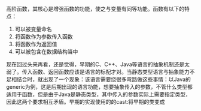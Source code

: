 高阶函数，其核心是增强函数的功能，使之与变量有同等功能。函数有以下的特点：

1. 可以被变量命名
2. 将函数作为参数传入函数
3. 将函数作为返回值
4. 可以被包含在数据结构当中

现在回过头来再看，还是觉得，早期的C、C++、Java等语言的抽象机制还是太弱了。传入函数、返回函数应该是语言的标配才对。当静态类型语言与抽象能力不足相结合时，就出现了一个现象：该语言需要绕很多弯路做这些事情：以Java的generic为例，这是后期出现的语言功能，想要抽象传入的参数，不管什么类型都适用于函数，但是由于Java是静态类型，其中传入的参数实际上需要指定类型，因此这两个要求相互矛盾。早期的实现使用的的cast:将早期的类变成

